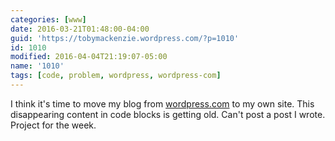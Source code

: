 ```yaml
---
categories: [www]
date: 2016-03-21T01:48:00-04:00
guid: 'https://tobymackenzie.wordpress.com/?p=1010'
id: 1010
modified: 2016-04-04T21:19:07-05:00
name: '1010'
tags: [code, problem, wordpress, wordpress-com]
---
```


I think it's time to move my blog from [wordpress.com](https://wordpress.com/) to my own site.  This disappearing content in code blocks is getting old.  Can't post a post I wrote.  Project for the week.

